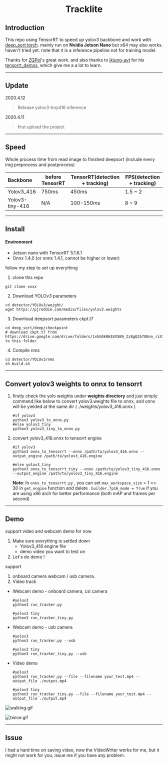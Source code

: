 <h1 align='center'>Tracklite</h1>

## Introduction

This repo using TensorRT to speed up yolov3 backbone and work with [deep_sort torch](https://github.com/ZQPei/deep_sort_pytorch).  mainly run on **Nvidia Jetson Nano** but x64 may also works. haven't tried yet. note that it is a inference pipeline not for training model.

Thanks for [ZQPei](https://github.com/ZQPei)'s great work. and also thanks to [jkjung-avt](https://github.com/jkjung-avt) for his [tensorrt_demos](https://github.com/jkjung-avt/tensorrt_demos), which give me a a lot to learn.

------

## Update

2020.4.12

> Release yolov3-tiny416 inference

2020.4.11

> first upload the project

------

## Speed

Whole process time from read image to finished deepsort (include every img preprocess and postprocess)

| Backbone        | before TensorRT | TensorRT(detection + tracking) | FPS(detection + tracking) |
| :-------------- | --------------- | ------------------------------ | ------------------------- |
| Yolov3_416      | 750ms           | 450ms                          | 1.5 ~ 2                   |
| Yolov3-tiny-416 | N/A             | 100-150ms                      | 8 ~ 9                     |

------

## Install

#### Environment

- Jetson nano with TensorRT 5.1.6.1
- Onnx 1.4.0 (or onnx 1.4.1, cannot be higher or lower)



follow my step to set up everything

1. clone this repo

```
git clone xxxx
```

2. Download YOLOv3 parameters

```
cd detector/YOLOv3/weight/
wget https://pjreddie.com/media/files/yolov3.weights
```

3. Download deepsort parameters ckpt.t7

```
cd deep_sort/deep/checkpoint
# download ckpt.t7 from
https://drive.google.com/drive/folders/1xhG0kRH1EX5B9_Iz8gQJb7UNnn_riXi6 to this folder
```

4. Compile nms

```
cd detector/YOLOv3/nms
sh build.sh
```

------



## Convert yolov3 weights to onnx to tensorrt

1. firstly check the yolo weights under **weights directory** and just simply command like below to convert yolov3.weights file to onnx,  and onnx will be yielded at the same dir ( ./weights/yolov3_416.onnx )

   ```shell
   #if yolov3
   python3 yolov3_to_onnx.py
   #else yolov3_tiny
   python3 yolov3_tiny_to_onnx.py
   ```

2. convert yolov3_416.onnx to tensorrt engine

   ```shell
   #if yolov3
   python3 onnx_to_tensorrt --onnx /path/to/yolov3_416.onnx --output_engine /path/to/yolov3_416.engine
   
   #else yolov3_tiny
   python3 onnx_to_tensorrt_tiny --onnx /path/to/yolov3_tiny_416.onnx --output_engine /path/to/yolov3_tiny_416.engine
   ```

   

   **Note**: In `onnx_to_tensorrt.py` , you can set `max_workspace_size` = 1 << 30 in `get_engine` function and delete ` builder.fp16_mode = True` if you are using x86 arch for better performance (both mAP and frames per second)

------

## Demo

support video and webcam demo for now

1. Make sure everything is settled down
   - Yolov3_416 engine file
   - demo video you want to test on
2. Let's do demo !

support 

1. onboard camera webcam / usb camera. 
2. Video track

- Webcam demo - onboard camera, csi camera

  ```shell
  #yolov3
  python3 run_tracker.py
  
  #yolov3 tiny
  python3 run_tracker_tiny.py
  ```

- Webcam demo - usb camera

  ```shell
  #yolov3
  python3 run_tracker.py --usb
  
  #yolov3 tiny
  python3 run_tracker_tiny.py --usb
  ```

- Video demo

  ```shell
  #yolov3
  python3 run_tracker.py --file --filename your_test.mp4 --output_file ./output.mp4
  
  #yolov3 tiny
  python3 run_tracker_tiny.py --file --filename your_test.mp4 --output_file ./output.mp4
  ```

![walking.gif](https://img-blog.csdnimg.cn/20200412151326127.gif)

![twice.gif](https://github.com/Stephenfang51/tracklite/blob/master/example/twice.gif)

------

## Issue 

I had a hard time on saving video, now the VideoWriter works for me, but it might not work for you, issue me if you have any problem.
